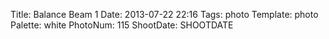 Title: Balance Beam 1
Date: 2013-07-22 22:16
Tags: photo
Template: photo
Palette: white
PhotoNum: 115
ShootDate: SHOOTDATE
